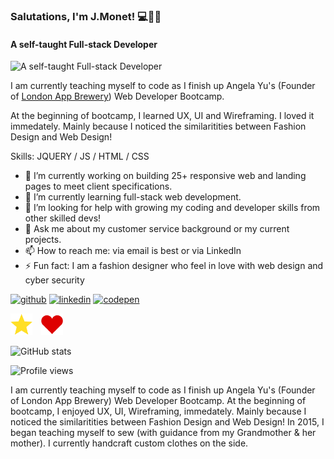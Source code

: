 ### Salutations, I'm J.Monet! 💻👋🏾
#### A self-taught Full-stack Developer

![A self-taught Full-stack Developer](https://media-exp1.licdn.com/dms/image/C4E16AQGdFoUuO_V2bQ/profile-displaybackgroundimage-shrink_350_1400/0/1614792785141?e=1620259200&v=beta&t=z30XTl5cJAGKVcDZa-YL2KzIlVV9OIxYtwVN3KU8Xjs)

I am currently teaching myself to code as I finish up Angela Yu's (Founder of [London App Brewery](https://www.londonappbrewery.com/)) Web Developer Bootcamp. 

At the beginning of bootcamp, I learned UX, UI and Wireframing.
I loved it immedately. Mainly because I noticed the similaritities between Fashion Design and Web Design! 


Skills:  JQUERY / JS / HTML / CSS

- 🔭 I’m currently working on building 25+ responsive web and landing pages to meet client specifications. 
- 🌱 I’m currently learning full-stack web development. 
- 🤔 I’m looking for help with growing my coding and developer skills from other skilled devs! 
- 💬 Ask me about my customer service background or my current projects. 
- 📫 How to reach me: via email is best or via LinkedIn 
- ⚡ Fun fact: I am a fashion designer who feel in love with web design and cyber security 


[<img src='https://cdn.jsdelivr.net/npm/simple-icons@3.0.1/icons/github.svg' alt='github' height='40'>](https://github.com/quegreen)  [<img src='https://cdn.jsdelivr.net/npm/simple-icons@3.0.1/icons/linkedin.svg' alt='linkedin' height='40'>](https://www.linkedin.com/in/jmonetwright/)  [<img src='https://cdn.jsdelivr.net/npm/simple-icons@3.0.1/icons/codepen.svg' alt='codepen' height='40'>](https://codepen.io/QueJGreen)  

<a href='https://stars.github.com/'><img src='https://raw.githubusercontent.com/acervenky/animated-github-badges/master/assets/starbadge.gif' width='35' height='35'></a> <a href='https://docs.github.com/en/github/supporting-the-open-source-community-with-github-sponsors'><img src='https://raw.githubusercontent.com/acervenky/animated-github-badges/master/assets/sponsorbadge.gif' width='35' height='35'></a> 

![GitHub stats](https://github-readme-stats.vercel.app/api?username=quegreen&show_icons=true&count_private=true)  

![Profile views](https://gpvc.arturio.dev/quegreen)  


I am currently teaching myself to code as I finish up Angela Yu's (Founder of London App Brewery) Web Developer Bootcamp. At the beginning of bootcamp, I enjoyed UX, UI, Wireframing, immedately. Mainly because I noticed the similaritities between Fashion Design and Web Design! 
In 2015, I began teaching myself to sew (with guidance from my Grandmother & her mother). I currently handcraft custom clothes on the side.
